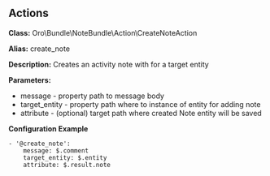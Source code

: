 Actions
-------

**Class:** Oro\Bundle\NoteBundle\Action\CreateNoteAction

**Alias:** create_note

**Description:** Creates an activity note with for a target entity

**Parameters:**
 - message - property path to message body  
 - target_entity - property path where to instance of entity for adding note
 - attribute - (optional) target path where created Note entity will be saved

**Configuration Example**
```
- '@create_note':
    message: $.comment
    target_entity: $.entity
    attribute: $.result.note
```
